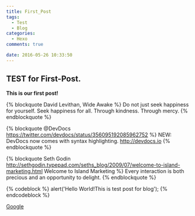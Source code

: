 ```yaml
---
title: First_Post
tags:
  - Test
  - Blog
categories:
  - Hexo
comments: true

date: 2016-05-26 10:33:50
---
```


## TEST for First-Post.

**This is our first post!**

{% blockquote David Levithan, Wide Awake %}
Do not just seek happiness for yourself. Seek happiness for all. Through kindness. Through mercy.
{% endblockquote %}


{% blockquote @DevDocs https://twitter.com/devdocs/status/356095192085962752 %}
NEW: DevDocs now comes with syntax highlighting. http://devdocs.io
{% endblockquote %}


{% blockquote Seth Godin http://sethgodin.typepad.com/seths_blog/2009/07/welcome-to-island-marketing.html Welcome to Island Marketing %}
Every interaction is both precious and an opportunity to delight.
{% endblockquote %}

{% codeblock %}
alert('Hello World!This is test post for blog');
{% endcodeblock %}


<a href="http://www.google.com" title="Google">Google</a>
